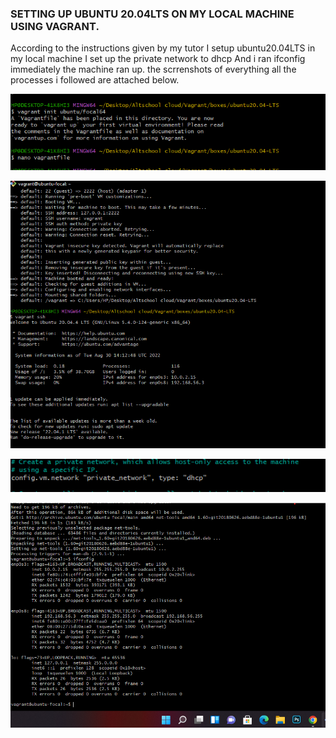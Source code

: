 ### SETTING UP UBUNTU 20.04LTS ON MY LOCAL MACHINE USING VAGRANT.

According to the instructions given by my tutor
I setup ubuntu20.04LTS in my local machine
I set up the private network to dhcp
And i ran ifconfig immediately the machine ran up.
the scrrenshots of everything all the processes i followed are attached below.

![vagrant init](./initializing%20vagrant.png "vagrant init")

![vagrant setup](./vagrant%20setup%20and%20ssh.png "vagrant setup img")

![dhcp network](./setting%20dhcp%20network.png "dhcp network img")

![ifconfig](./running%20ifconfig.png "ifconfig img")

